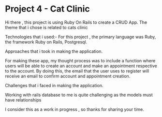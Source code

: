 # Project 4 - Cat Clinic

Hi there , this project is using Ruby On Rails to create a CRUD App. The theme that i chose is related to cats clinic

Technologies that i used:- For this project , the primary language was Ruby, the framework Ruby on Rails, Postgresql.

Approaches that i took in making the application.

For making these app, my thought process was to include a function where users will be able to create an account and make an appointment respective to the account. By doing this, the email that the user uses to register will receive an email to confirm account and appointment creation.

Challenges that i faced in making the application.

Working with rails database to me is quite challenging as the models must have relationships

I consider this as a work in progress , so thanks for sharing your time.
